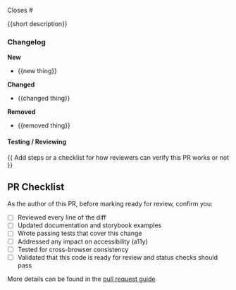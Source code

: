 Closes #

{{short description}}

### Changelog

**New**

- {{new thing}}

**Changed**

- {{changed thing}}

**Removed**

- {{removed thing}}

#### Testing / Reviewing

{{ Add steps or a checklist for how reviewers can verify this PR works or not }}

## PR Checklist

<!-- 
  Do not remove checklist items.
  If some are incomplete, create a draft pull request using the create button dropdown.
  If some do not apply, ~strike out the item text with tildes~.
-->

As the author of this PR, before marking ready for review, confirm you:

- [ ] Reviewed every line of the diff
- [ ] Updated documentation and storybook examples
- [ ] Wrote passing tests that cover this change
- [ ] Addressed any impact on accessibility (a11y)
- [ ] Tested for cross-browser consistency
- [ ] Validated that this code is ready for review and status checks should pass

More details can be found in the [pull request guide](https://github.com/carbon-design-system/carbon/blob/main/docs/guides/reviewing-pull-requests.md)
